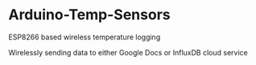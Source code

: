 # Arduino-Temp-Sensors
ESP8266 based wireless temperature logging

Wirelessly sending data to either Google Docs or InfluxDB cloud service 
